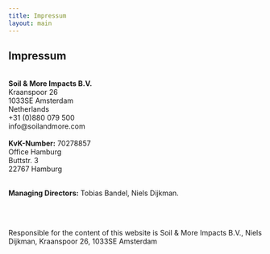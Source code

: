 ```yaml
---
title: Impressum
layout: main
---
```

<div class="container">
<h2 class="intro">Impressum</h2>
<br>
<strong>Soil & More Impacts B.V.</strong>
<br>
Kraanspoor 26
<br>
1033SE Amsterdam
<br>
Netherlands
<br>
+31 (0)880 079 500
<br>
info@soilandmore.com
<br>
<br>
<strong>KvK-Number:</strong> 70278857

 
<br>
Office Hamburg
<br>
Buttstr. 3
<br>
22767 Hamburg
<br>
<br>

 
<strong>Managing Directors:</strong>
Tobias Bandel, Niels Dijkman.

<br>
<br>
<p>Responsible for the content of this website is Soil & More Impacts B.V., Niels Dijkman, Kraanspoor 26, 1033SE Amsterdam</p>

 

</div>